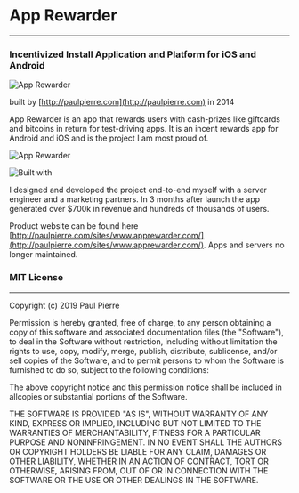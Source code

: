 # App Rewarder
- - -

### Incentivized Install Application and Platform for iOS and Android 


![App Rewarder](http://paulpierre.com/img/apprewarder.jpg)


built by [http://paulpierre.com](http://paulpierre.com) in 2014

App Rewarder is an app that rewards users with cash-prizes like giftcards and bitcoins in return for test-driving apps. It is an incent rewards app for Android and iOS and is the project I am most proud of.

![App Rewarder](http://paulpierre.com/img/apprewarder_3.jpg) 

![Built with](https://i.imgur.com/efu8oAD.png) 


I designed and developed the project end-to-end myself with a server engineer and a marketing partners. In 3 months after launch the app generated over $700k in revenue and hundreds of thousands of users. 

Product website can be found here [http://paulpierre.com/sites/www.apprewarder.com/](http://paulpierre.com/sites/www.apprewarder.com/). Apps and servers no longer maintained.



### MIT License
- - -

Copyright (c) 2019 Paul Pierre

Permission is hereby granted, free of charge, to any person obtaining a copy
of this software and associated documentation files (the "Software"), to deal
in the Software without restriction, including without limitation the rights
to use, copy, modify, merge, publish, distribute, sublicense, and/or sell
copies of the Software, and to permit persons to whom the Software is
furnished to do so, subject to the following conditions:

The above copyright notice and this permission notice shall be included in allcopies or substantial portions of the Software.

THE SOFTWARE IS PROVIDED "AS IS", WITHOUT WARRANTY OF ANY KIND, EXPRESS OR IMPLIED, INCLUDING BUT NOT LIMITED TO THE WARRANTIES OF MERCHANTABILITY, FITNESS FOR A PARTICULAR PURPOSE AND NONINFRINGEMENT. IN NO EVENT SHALL THE
AUTHORS OR COPYRIGHT HOLDERS BE LIABLE FOR ANY CLAIM, DAMAGES OR OTHER LIABILITY, WHETHER IN AN ACTION OF CONTRACT, TORT OR OTHERWISE, ARISING FROM, OUT OF OR IN CONNECTION WITH THE SOFTWARE OR THE USE OR OTHER DEALINGS IN THE SOFTWARE.

